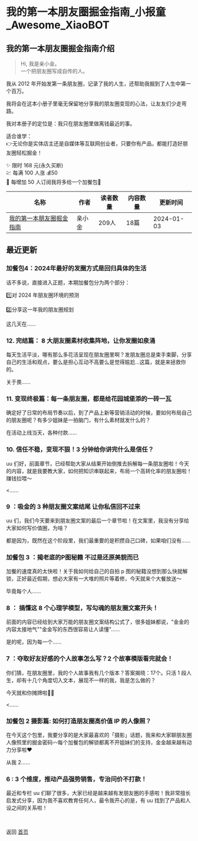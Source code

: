 # 我的第一本朋友圈掘金指南_小报童_Awesome_XiaoBOT

## 我的第一本朋友圈掘金指南介绍
> Hi, 我是亲小金。    
一个把朋友圈写成自传的人。    
    
我从 2012 年开始发第一条朋友圈，记录了我的人生，还帮助我掘到了人生中第一个百万。    
    
我将会在这本小册子里毫无保留地分享我的朋友圈变现的心法，让友友们少走弯路。    
    
我对本册子的定位是：我只在朋友圈里做离钱最近的事。    
    
适合谁学：    
👉无论你是实体店主还是自媒体等互联网创业者，只要你有产品，都能打造好朋友圈轻松掘金！    
    
✨ 限时 168 元(永久买断)    
💹 每满 100 人涨 💰50    
🧧 每增加 50 人订阅我将多给一个加餐包💪  
  


|名称|作者|读者数量|内容数量|更新时间|
|---|---|---|---|---|
|[我的第一本朋友圈掘金指南](https://xiaobot.net/p/richmoments?refer=0b133df9-27dc-423b-8101-639049001c13)|亲小金|209人|18篇|2024-01-03|

## 最近更新
### 加餐包4：2024年最好的发圈方式是回归具体的生活

话不多说，直接进入正题，本期加餐包分为两个部分：

1️⃣对 2024 年朋友圈环境的预测

2️⃣分享这一年我的朋友圈规划

这几天在......

### 12\. 完结篇： 8 大朋友圈素材收集阵地，让你发圈如泉涌

每天生活平淡，哪有那么多花活呈现在朋友圈里啊？发朋友圈总是束手束脚，分享自己的生活和观点，要么是担心互动不高要么是觉得尴尬…这篇，就是来拯救你的。

关于畏......

### 11\. 变现终极篇：每一条朋友圈，都是给花园城堡添的一砖一瓦

确定好了日常的布局节奏以后，到了产品上新等营销活动的时候，要如何布局自己的朋友圈呢？有多少姐妹是一拍脑门，有什么素材就发什么的？

在活动上线当天，各种付款......

### 10\. 信任不稳，变现不狠！3 分钟给你讲完什么是信任？

uu 们好，前面章节，已经帮助大家从结果开始倒推去拆解每一条朋友圈啦！今天的内容，就是我要教大家，如何把知识串联起来，布局一个高转化率的朋友圈啦！赚钱拉喂～

<......

### 9 ：吸金的 3 种朋友圈文案结尾 让你私信回不过来

uu 们，我们今天要来到朋友圈文案的最后一个章节啦！在文案里，我没有分享给大家如何写价值圈，为啥？

都是因为，既然在这个阶段里，我们最重要的是积攒自己口碑，如果咱们没有......

### 加餐包 3 ：揭老底的P图秘籍 不过是还原美貌而已

加餐的速度真的太快啦！关于我如何给自己的自拍 p 图的秘籍没想到那么快就解锁，正好最近假期，想必大家有一大堆的照片等着修，今天就来个大餐放送～

毕竟每个人......

### 8 ： 搞懂这 8 个心理学模型，写勾魂的朋友圈文案开头！

前面的内容已经给到大家万能的朋友圈文案结构公式了，很多姐妹都说，"金金的内容太接地气""金金写的东西很容易让人读懂"……

是的呢，因为每一个......

### 7 ：夺取好友好感的个人故事怎么写？2 个故事模版看完就会！

你们猜，在朋友圈里，我的个人故事我有几个版本？答案揭晓：17个。只活 1 段人生，却有十几个角度切入文本，展现不一样的我，我是怎么做的？

今天就和你摊牌啦👏🏻

<......

### 加餐包 2 摄影篇: 如何打造朋友圈高价值 IP 的人像照？

在今天这个包里，我要分享的是大家最喜欢的「摄影」话题，我来和大家聊朋友圈人像照里的掘金密码〰️每个加餐包的解锁都离不开姐妹们的支持，金金越来越有动力分享啦❤️

从我 2......

### 6 : 3 个维度，推动产品强势销售，专治问价不打款！

最近和专栏 uu 们聊了很多，大家已经是越来越有发朋友圈的手感啦！我非常擅长启发式分享，因为我不喜欢教育任何人，最令我开心的是，有 uu
找到了产品和人设之间的关系啦！


<a href="https://github.com/Reno9527/awesome-xiaobot" style="color: white; text-decoration: none;">awesome-xiaobot</a>

返回 [首页](../README.md)

